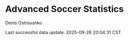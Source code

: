 # Advanced Soccer Statistics
Denis Ostroushko

<!-- gfm -->

Last successful data update: 2025-09-26 20:04:31 CST
